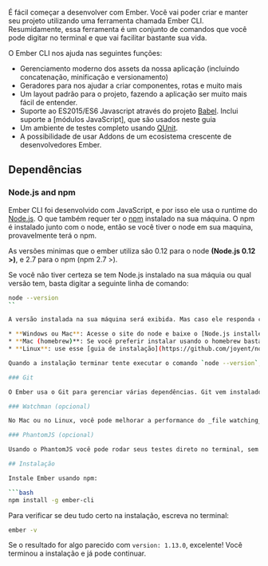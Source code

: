 É fácil começar a desenvolver com Ember. Você vai poder criar e manter seu projeto utilizando uma ferramenta chamada Ember CLI. Resumidamente, essa ferramenta é um conjunto de comandos que você pode digitar no terminal e que vai facilitar bastante sua vida.

O Ember CLI nos ajuda nas seguintes funções:

* Gerenciamento moderno dos assets da nossa aplicação (incluindo concatenação, minificação e versionamento)
* Geradores para nos ajudar a criar componentes, rotas e muito mais
* Um layout padrão para o projeto, fazendo a aplicação ser muito mais fácil de entender.
* Suporte ao ES2015/ES6 Javascript através do projeto [Babel](http://babeljs.io/docs/learn-es2015/). Inclui suporte a [módulos JavaScript], que são usados neste guia
* Um ambiente de testes completo usando [QUnit](https://qunitjs.com/).
* A possibilidade de usar Addons de um ecosistema crescente de desenvolvedores Ember.

## Dependências

### Node.js and npm

Ember CLI foi desenvolvido com JavaScript, e por isso ele usa o runtime do [Node.js](https://nodejs.org/). O que também requer ter o [npm](https://www.npmjs.com/) instalado na sua máquina. O npm é instalado junto com o node, então se você tiver o node em sua maquina, provavelmente terá o npm.

As versões minimas que o ember utiliza são 0.12 para o node **(Node.js 0.12 >)**, e 2.7 para o npm (npm 2.7 >).

Se você não tiver certeza se tem Node.js instalado na sua máquia ou qual versão tem, basta digitar a seguinte linha de comando:

```bash
node --version
``

A versão instalada na sua máquina será exibida. Mas caso ele responda com um erro do tipo "command not found", isso significa que você não tem ele instalado. Para instalar basta seguir os passos abaixo:

* **Windows ou Mac**: Acesse o site do node e baixe o [Node.js installer](http://nodejs.org/download/).
* **Mac (homebrew)**: Se você preferir instalar usando o homebrew basta executar o comando `brew install node`.
* **Linux**: use esse [guia de instalação](https://github.com/joyent/node/wiki/Installing-Node.js-via-package-manager).

Quando a instalação terminar tente executar o comando `node --version`, se ele responder com uma versão significa que tudo foi instalado corretamente.

### Git

O Ember usa o Git para gerenciar várias dependências. Git vem instalado por default no Mac OS X e na maioria das distribuições Linux. O instalador para Windows pode ser encontrado nesse [instalador Git](http://git-scm.com/download/win).

### Watchman (opcional)

No Mac ou no Linux, você pode melhorar a performance do _file watching_ instalando [Watchman](https://facebook.github.io/watchman/docs/install.html).

### PhantomJS (opcional)

Usando o PhantomJS você pode rodar seus testes direto no terminal, sem precisar de um navegador. Consulte as [instruções de instalação do PhantomJS](http://phantomjs.org/download.html).

## Instalação

Instale Ember usando npm:

```bash
npm install -g ember-cli
```

Para verificar se deu tudo certo na instalação, escreva no terminal:

```bash
ember -v
```

Se o resultado for algo parecido com `version: 1.13.0`, excelente! Você terminou a instalação e já pode continuar.